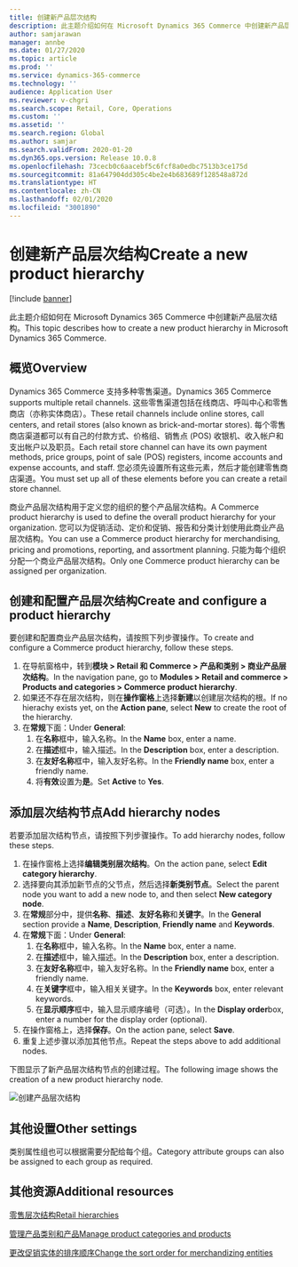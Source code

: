 ```yaml
---
title: 创建新产品层次结构
description: 此主题介绍如何在 Microsoft Dynamics 365 Commerce 中创建新产品层次结构。
author: samjarawan
manager: annbe
ms.date: 01/27/2020
ms.topic: article
ms.prod: ''
ms.service: dynamics-365-commerce
ms.technology: ''
audience: Application User
ms.reviewer: v-chgri
ms.search.scope: Retail, Core, Operations
ms.custom: ''
ms.assetid: ''
ms.search.region: Global
ms.author: samjar
ms.search.validFrom: 2020-01-20
ms.dyn365.ops.version: Release 10.0.8
ms.openlocfilehash: 73cecb0c6aacebf5c6fcf8a0edbc7513b3ce175d
ms.sourcegitcommit: 81a647904dd305c4be2e4b683689f128548a872d
ms.translationtype: HT
ms.contentlocale: zh-CN
ms.lasthandoff: 02/01/2020
ms.locfileid: "3001890"
---
```

# <a name="create-a-new-product-hierarchy"></a><span data-ttu-id="0e3ff-103">创建新产品层次结构</span><span class="sxs-lookup"><span data-stu-id="0e3ff-103">Create a new product hierarchy</span></span>


[!include [banner](includes/banner.md)]

<span data-ttu-id="0e3ff-104">此主题介绍如何在 Microsoft Dynamics 365 Commerce 中创建新产品层次结构。</span><span class="sxs-lookup"><span data-stu-id="0e3ff-104">This topic describes how to create a new product hierarchy in Microsoft Dynamics 365 Commerce.</span></span>

## <a name="overview"></a><span data-ttu-id="0e3ff-105">概览</span><span class="sxs-lookup"><span data-stu-id="0e3ff-105">Overview</span></span>

<span data-ttu-id="0e3ff-106">Dynamics 365 Commerce 支持多种零售渠道。</span><span class="sxs-lookup"><span data-stu-id="0e3ff-106">Dynamics 365 Commerce supports multiple retail channels.</span></span> <span data-ttu-id="0e3ff-107">这些零售渠道包括在线商店、呼叫中心和零售商店（亦称实体商店）。</span><span class="sxs-lookup"><span data-stu-id="0e3ff-107">These retail channels include online stores, call centers, and retail stores (also known as brick-and-mortar stores).</span></span> <span data-ttu-id="0e3ff-108">每个零售商店渠道都可以有自己的付款方式、价格组、销售点 (POS) 收银机、收入帐户和支出帐户以及职员。</span><span class="sxs-lookup"><span data-stu-id="0e3ff-108">Each retail store channel can have its own payment methods, price groups, point of sale (POS) registers, income accounts and expense accounts, and staff.</span></span> <span data-ttu-id="0e3ff-109">您必须先设置所有这些元素，然后才能创建零售商店渠道。</span><span class="sxs-lookup"><span data-stu-id="0e3ff-109">You must set up all of these elements before you can create a retail store channel.</span></span> 

<span data-ttu-id="0e3ff-110">商业产品层次结构用于定义您的组织的整个产品层次结构。</span><span class="sxs-lookup"><span data-stu-id="0e3ff-110">A Commerce product hierarchy is used to define the overall product hierarchy for your organization.</span></span> <span data-ttu-id="0e3ff-111">您可以为促销活动、定价和促销、报告和分类计划使用此商业产品层次结构。</span><span class="sxs-lookup"><span data-stu-id="0e3ff-111">You can use a Commerce product hierarchy for merchandising, pricing and promotions, reporting, and assortment planning.</span></span> <span data-ttu-id="0e3ff-112">只能为每个组织分配一个商业产品层次结构。</span><span class="sxs-lookup"><span data-stu-id="0e3ff-112">Only one Commerce product hierarchy can be assigned per organization.</span></span>

## <a name="create-and-configure-a-product-hierarchy"></a><span data-ttu-id="0e3ff-113">创建和配置产品层次结构</span><span class="sxs-lookup"><span data-stu-id="0e3ff-113">Create and configure a product hierarchy</span></span>

<span data-ttu-id="0e3ff-114">要创建和配置商业产品层次结构，请按照下列步骤操作。</span><span class="sxs-lookup"><span data-stu-id="0e3ff-114">To create and configure a Commerce product hierarchy, follow these steps.</span></span>

1. <span data-ttu-id="0e3ff-115">在导航窗格中，转到**模块 \> Retail 和 Commerce \> 产品和类别 \> 商业产品层次结构**。</span><span class="sxs-lookup"><span data-stu-id="0e3ff-115">In the navigation pane, go to **Modules \> Retail and commerce \> Products and categories \> Commerce product hierarchy**.</span></span>
1. <span data-ttu-id="0e3ff-116">如果还不存在层次结构，则在**操作窗格**上选择**新建**以创建层次结构的根。</span><span class="sxs-lookup"><span data-stu-id="0e3ff-116">If no hierachy exists yet, on the **Action pane**, select **New** to create the root of the hierarchy.</span></span>
1. <span data-ttu-id="0e3ff-117">在**常规**下面：</span><span class="sxs-lookup"><span data-stu-id="0e3ff-117">Under **General**:</span></span>
    1. <span data-ttu-id="0e3ff-118">在**名称**框中，输入名称。</span><span class="sxs-lookup"><span data-stu-id="0e3ff-118">In the **Name** box, enter a name.</span></span>
    1. <span data-ttu-id="0e3ff-119">在**描述**框中，输入描述。</span><span class="sxs-lookup"><span data-stu-id="0e3ff-119">In the **Description** box, enter a description.</span></span>
    1. <span data-ttu-id="0e3ff-120">在**友好名称**框中，输入友好名称。</span><span class="sxs-lookup"><span data-stu-id="0e3ff-120">In the **Friendly name** box, enter a friendly name.</span></span>
    1. <span data-ttu-id="0e3ff-121">将**有效**设置为**是**。</span><span class="sxs-lookup"><span data-stu-id="0e3ff-121">Set **Active** to **Yes**.</span></span>

## <a name="add-hierarchy-nodes"></a><span data-ttu-id="0e3ff-122">添加层次结构节点</span><span class="sxs-lookup"><span data-stu-id="0e3ff-122">Add hierarchy nodes</span></span>

<span data-ttu-id="0e3ff-123">若要添加层次结构节点，请按照下列步骤操作。</span><span class="sxs-lookup"><span data-stu-id="0e3ff-123">To add hierarchy nodes, follow these steps.</span></span>

1. <span data-ttu-id="0e3ff-124">在操作窗格上选择**编辑类别层次结构**。</span><span class="sxs-lookup"><span data-stu-id="0e3ff-124">On the action pane, select **Edit category hierarchy**.</span></span>
1. <span data-ttu-id="0e3ff-125">选择要向其添加新节点的父节点，然后选择**新类别节点**。</span><span class="sxs-lookup"><span data-stu-id="0e3ff-125">Select the parent node you want to add a new node to, and then select **New category node**.</span></span>
1. <span data-ttu-id="0e3ff-126">在**常规**部分中，提供**名称**、**描述**、**友好名称**和**关键字**。</span><span class="sxs-lookup"><span data-stu-id="0e3ff-126">In the **General** section provide a **Name**, **Description**, **Friendly name** and **Keywords**.</span></span>
1. <span data-ttu-id="0e3ff-127">在**常规**下面：</span><span class="sxs-lookup"><span data-stu-id="0e3ff-127">Under **General**:</span></span>
    1. <span data-ttu-id="0e3ff-128">在**名称**框中，输入名称。</span><span class="sxs-lookup"><span data-stu-id="0e3ff-128">In the **Name** box, enter a name.</span></span>
    1. <span data-ttu-id="0e3ff-129">在**描述**框中，输入描述。</span><span class="sxs-lookup"><span data-stu-id="0e3ff-129">In the **Description** box, enter a description.</span></span>
    1. <span data-ttu-id="0e3ff-130">在**友好名称**框中，输入友好名称。</span><span class="sxs-lookup"><span data-stu-id="0e3ff-130">In the **Friendly name** box, enter a friendly name.</span></span>
    1. <span data-ttu-id="0e3ff-131">在**关键字**框中，输入相关关键字。</span><span class="sxs-lookup"><span data-stu-id="0e3ff-131">In the **Keywords** box, enter relevant keywords.</span></span>
    1. <span data-ttu-id="0e3ff-132">在**显示顺序**框中，输入显示顺序编号（可选）。</span><span class="sxs-lookup"><span data-stu-id="0e3ff-132">In the **Display order**box, enter a number for the display order (optional).</span></span>
1. <span data-ttu-id="0e3ff-133">在操作窗格上，选择**保存**。</span><span class="sxs-lookup"><span data-stu-id="0e3ff-133">On the action pane, select **Save**.</span></span>
1. <span data-ttu-id="0e3ff-134">重复上述步骤以添加其他节点。</span><span class="sxs-lookup"><span data-stu-id="0e3ff-134">Repeat the steps above to add additional nodes.</span></span>

<span data-ttu-id="0e3ff-135">下图显示了新产品层次结构节点的创建过程。</span><span class="sxs-lookup"><span data-stu-id="0e3ff-135">The following image shows the creation of a new product hierarchy node.</span></span>

![创建产品层次结构](media/create-product-hierarchy.png)

## <a name="other-settings"></a><span data-ttu-id="0e3ff-137">其他设置</span><span class="sxs-lookup"><span data-stu-id="0e3ff-137">Other settings</span></span>

<span data-ttu-id="0e3ff-138">类别属性组也可以根据需要分配给每个组。</span><span class="sxs-lookup"><span data-stu-id="0e3ff-138">Category attribute groups can also be assigned to each group as required.</span></span>  

## <a name="additional-resources"></a><span data-ttu-id="0e3ff-139">其他资源</span><span class="sxs-lookup"><span data-stu-id="0e3ff-139">Additional resources</span></span>

[<span data-ttu-id="0e3ff-140">零售层次结构</span><span class="sxs-lookup"><span data-stu-id="0e3ff-140">Retail hierarchies</span></span>](retail-hierarchies.md)

[<span data-ttu-id="0e3ff-141">管理产品类别和产品</span><span class="sxs-lookup"><span data-stu-id="0e3ff-141">Manage product categories and products </span></span>](category-management-product-creation.md)

[<span data-ttu-id="0e3ff-142">更改促销实体的排序顺序</span><span class="sxs-lookup"><span data-stu-id="0e3ff-142">Change the sort order for merchandizing entities</span></span>](custom-order-categories-nav-retail-prod-hierarchy.md)
